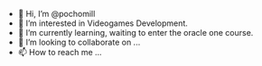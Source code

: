 - 👋 Hi, I’m @pochomill
- 👀 I’m interested in Videogames Development.
- 🌱 I’m currently learning, waiting to enter the oracle one course.
- 💞️ I’m looking to collaborate on ...
- 📫 How to reach me ...

<!---
pochomill/pochomill is a ✨ special ✨ repository because its `README.md` (this file) appears on your GitHub profile.
You can click the Preview link to take a look at your changes.
--->
